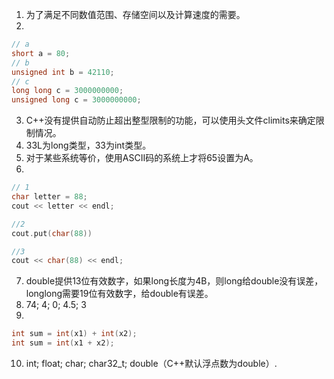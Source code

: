1. 为了满足不同数值范围、存储空间以及计算速度的需要。
2. 
```c++
// a
short a = 80;
// b
unsigned int b = 42110;
// c
long long c = 3000000000;
unsigned long c = 3000000000;
```
3. C++没有提供自动防止超出整型限制的功能，可以使用头文件climits来确定限制情况。
4. 33L为long类型，33为int类型。
5. 对于某些系统等价，使用ASCII码的系统上才将65设置为A。
6. 
```c++
// 1
char letter = 88;
cout << letter << endl;

//2
cout.put(char(88))

//3
cout << char(88) << endl; 
```
7. double提供13位有效数字，如果long长度为4B，则long给double没有误差，longlong需要19位有效数字，给double有误差。
8. 74; 4; 0; 4.5; 3
9. 
```c++
int sum = int(x1) + int(x2);
int sum = int(x1 + x2);
```
10. int; float; char; char32_t; double（C++默认浮点数为double）.